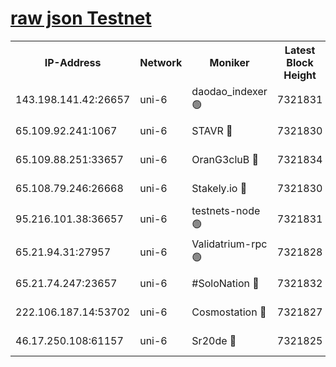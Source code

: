 [raw json Testnet](https://rpc-check.junot.stavr.tech/junot/rpc-junot-result.json)
=


<table><tr><th>IP-Address</th><th>Network</th><th>Moniker</th><th>Latest Block Height</th><th>Earliest Block Height</th><th>Catching Up</th><th>Tx Index</th><th>Voting Power</th><th>Scan Time</th></tr><tr><td>143.198.141.42:26657</td><td>uni-6</td><td>daodao_indexer 🟢</td><td>7321831</td><td>1</td><td>False</td><td>off</td><td>0</td><td>2024-01-24T00:13:53.180441159UTC</td></tr><tr><td>65.109.92.241:1067</td><td>uni-6</td><td>STAVR 🔴</td><td>7321830</td><td>1138541</td><td>False</td><td>on</td><td>6053</td><td>2024-01-24T00:13:44.837067341UTC</td></tr><tr><td>65.109.88.251:33657</td><td>uni-6</td><td>OranG3cluB 🔴</td><td>7321834</td><td>1138541</td><td>False</td><td>on</td><td>11</td><td>2024-01-24T00:13:57.660986772UTC</td></tr><tr><td>65.108.79.246:26668</td><td>uni-6</td><td>Stakely.io 🔴</td><td>7321830</td><td>1570872</td><td>False</td><td>on</td><td>1622293</td><td>2024-01-24T00:13:45.241821182UTC</td></tr><tr><td>95.216.101.38:36657</td><td>uni-6</td><td>testnets-node 🟢</td><td>7321831</td><td>1615130</td><td>False</td><td>on</td><td>0</td><td>2024-01-24T00:13:47.618717306UTC</td></tr><tr><td>65.21.94.31:27957</td><td>uni-6</td><td>Validatrium-rpc 🟢</td><td>7321828</td><td>2943363</td><td>False</td><td>on</td><td>0</td><td>2024-01-24T00:13:40.336549593UTC</td></tr><tr><td>65.21.74.247:23657</td><td>uni-6</td><td>#SoloNation 🔴</td><td>7321832</td><td>5208001</td><td>False</td><td>on</td><td>112</td><td>2024-01-24T00:13:52.180808850UTC</td></tr><tr><td>222.106.187.14:53702</td><td>uni-6</td><td>Cosmostation 🔴</td><td>7321827</td><td>5344501</td><td>False</td><td>on</td><td>109003</td><td>2024-01-24T00:13:37.822766985UTC</td></tr><tr><td>46.17.250.108:61157</td><td>uni-6</td><td>Sr20de 🔴</td><td>7321825</td><td>6419777</td><td>False</td><td>on</td><td>37</td><td>2024-01-24T00:13:32.320715501UTC</td></tr></table>